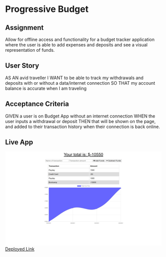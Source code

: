 # Progressive Budget

## Assignment
Allow for offline access and functionality for a budget tracker application where the user is able to add expenses and deposits and see a visual representation of funds.

## User Story

AS AN avid traveller
I WANT to be able to track my withdrawals and deposits with or without a data/internet connection
SO THAT my account balance is accurate when I am traveling

## Acceptance Criteria

GIVEN a user is on Budget App without an internet connection
WHEN the user inputs a withdrawal or deposit
THEN that will be shown on the page, and added to their transaction history when their connection is back online.

## Live App
![Progressive Budget Screenshot](./Screenshot.jpeg)
[Deployed Link](https://boiling-caverns-49681.herokuapp.com/)


